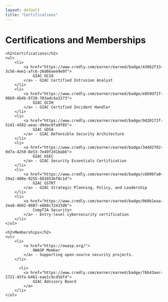 ```yaml
---
layout: default
title: "Certifications"
---
```


<div class="content">
    <h1>Certifications and Memberships</h1>

    <h2>Certifications</h2>
    <ul>
        <li>
            <a href="https://www.credly.com/earner/earned/badge/43862f33-3c56-4ee1-afc6-26d66aee9e9f">
                GIAC GCIA
            </a> - GIAC Certified Intrusion Analyst
        </li>
        <li>
            <a href="https://www.credly.com/earner/earned/badge/e859d71f-96b9-4b4b-9720-703adc4a3273">
                GIAC GCIH
            </a> - GIAC Certified Incident Handler
        </li>
        <li>
            <a href="https://www.credly.com/earner/earned/badge/9d20172f-51d1-4582-aeac-d9dac0fa9f85">
                GIAC GDSA
            </a> - GIAC Defensible Security Architecture
        </li>
        <li>
            <a href="https://www.credly.com/earner/earned/badge/344d2702-9d7a-4250-8e53-7e49f2d1babb">
                GIAC GSEC
            </a> - GIAC Security Essentials Certification
        </li>
        <li>
            <a href="https://www.credly.com/earner/earned/badge/c6096fa0-29a2-480e-9255-681853bf8c1d">
                GIAC GSTRT
            </a> - GIAC Strategic Planning, Policy, and Leadership
        </li>
        <li>
            <a href="https://www.credly.com/earner/earned/badge/060b1eaa-2ea8-4b02-8087-e888c72415d6">
                CompTIA Security+
            </a> - Entry-level cybersecurity certification
        </li>
    </ul>

    <h2>Memberships</h2>
    <ul>
        <li>
            <a href="https://owasp.org/">
                OWASP Member
            </a> - Supporting open-source security projects.
        </li>

          <li>
            <a href="https://www.credly.com/earner/earned/badge/76b43aec-2721-45fa-b461-eae1c9cd5df4">
                GIAC Advisory Board
            </a>
        </li>
    </ul>
</div>

